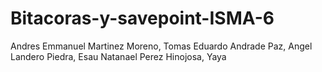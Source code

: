 # Bitacoras-y-savepoint-ISMA-6
Andres Emmanuel Martinez Moreno, Tomas Eduardo Andrade Paz, Angel Landero Piedra, Esau Natanael Perez Hinojosa, Yaya
